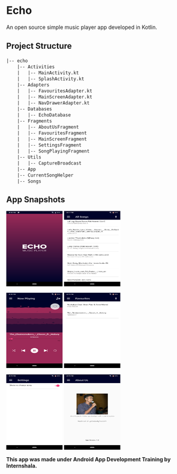 # Echo
An open source simple music player app developed in Kotlin.

## Project Structure

    |-- echo
        |-- Activities
        |   |-- MainActivity.kt
        |   |-- SplashActivity.kt
        |-- Adapters
        |   |-- FavouritesAdapter.kt
        |   |-- MainScreenAdapter.kt
        |   |-- NavDrawerAdapter.kt
        |-- Databases
        |   |-- EchoDatabase
        |-- Fragments
        |   |-- AboutUsFragment
        |   |-- FavouritesFragment
        |   |-- MainScreenFragment
        |   |-- SettingsFragment
        |   |-- SongPlayingFragment
        |-- Utils
        |   |-- CaptureBroadcast
        |-- App
        |-- CurrentSongHelper
        |-- Songs

## App Snapshots

<img src="/snaps/SplashScreen.png" alt="Splash Screen" width="150" height="200"> <img src="/snaps/MainScreen.png" alt="Main Screen" width="150" height="200">

<img src="/snaps/NowPlayingScreen.png" alt="Song Playing Screen" width="150" height="200"> <img src="/snaps/FavouritesScreen.png" alt="Favourites Screen" width="150" height="200">

<img src="/snaps/Settings.png" alt="Settings" width="150" height="200"> <img src="/snaps/AboutMe.png" alt="About Me" width="150" height="200">


**This app was made under Android App Development Training by Internshala.**
